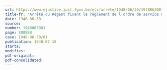 ```yaml
---
url: https://www.ejustice.just.fgov.be/eli/arrete/1948/06/30/1948063001/justel
title-fr: "Arrêté du Régent fixant le règlement de l'ordre de service du tribunal de première instance de Turnhout"
date: 1948-06-30
source:
number: 1948063001
page: 888888
case: 1948-06-30/01
publication: 1948-07-10
starts:
modifies:
pdf-original:
pdf-consolidated:
---
```



